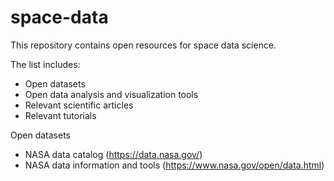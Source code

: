 # space-data
This repository contains open resources for space data science.

The list includes:

- Open datasets
- Open data analysis and visualization tools
- Relevant scientific articles
- Relevant tutorials

Open datasets

- NASA data catalog (https://data.nasa.gov/)
- NASA data information and tools (https://www.nasa.gov/open/data.html)
